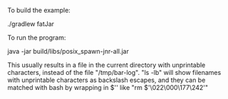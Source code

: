 To build the example:

./gradlew fatJar

To run the program:

java -jar build/libs/posix_spawn-jnr-all.jar

This usually results in a file in the current directory with unprintable characters, instead of the
file "/tmp/bar-log". "ls -lb" will show filenames with unprintable characters as backslash escapes,
and they can be matched with bash by wrapping in $'' like "rm $'\022\000\177\242'"

